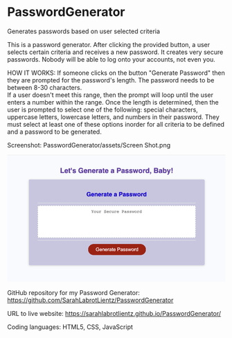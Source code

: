 # PasswordGenerator
Generates passwords based on user selected criteria



This is a password generator. After clicking the provided button, a user selects certain criteria and receives a new password. It creates very secure passwords. Nobody will be able to log onto your accounts, not even you. 

HOW IT WORKS:
If someone clicks on the button "Generate Password" then they are prompted for the password's length. The password needs to be between 8-30 characters.  
If a user doesn't meet this range, then the prompt will loop until the user enters a number within the range. Once the length is determined, then the user is prompted to select one of the following: special characters, uppercase letters, lowercase letters, and numbers in their password. They must select at least one of these options inorder for all criteria to be defined and a password to be generated.

Screenshot: PasswordGenerator/assets/Screen Shot.png

![The Password Generator application displays a red button to "Generate Password".](./assets/ScreenShot.png)

GitHub repository for my Password Generator: https://github.com/SarahLabrotLientz/PasswordGenerator

URL to live website: https://sarahlabrotlientz.github.io/PasswordGenerator/


Coding languages: HTML5, CSS, JavaScript